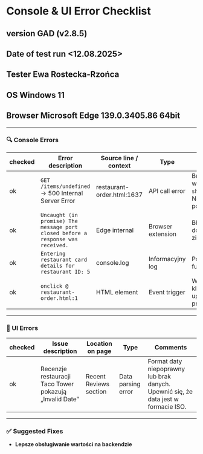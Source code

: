 # Console & UI Error Checklist

## version GAD (v2.8.5)

## Date of test run <12.08.2025>

## Tester Ewa Rostecka-Rzońca

## OS Windows 11

## Browser Microsoft Edge 139.0.3405.86 64bit

---

### 🔍 Console Errors

| checked | Error description                                                               | Source line / context      | Type              | Comments                                                                                 |
| ------- | ------------------------------------------------------------------------------- | -------------------------- | ----------------- | ---------------------------------------------------------------------------------------- |
| ok      | `GET /items/undefined` → 500 Internal Server Error                              | restaurant-order.html:1637 | API call error    | Brak ID restauracji w wywołaniu `showRestaurantDetails()`. Należy przekazać poprawne ID. |
| ok      | `Uncaught (in promise) The message port closed before a response was received.` | Edge internal              | Browser extension | Błąd przeglądarki, nie dotyczy aplikacji. Można zignorować.                              |
| ok      | `Entering restaurant card details for restaurant ID: 5`                         | console.log                | Informacyjny log  | Poprawne wywołanie funkcji z ID restauracji.                                             |
| ok      | `onclick @ restaurant-order.html:1`                                             | HTML element               | Event trigger     | Wywołanie funkcji przez kliknięcie — należy upewnić się, że ID jest przekazywane.        |

---

### 🧾 UI Errors

| checked | Issue description                                       | Location on page       | Type               | Comments                                                                           |
| ------- | ------------------------------------------------------- | ---------------------- | ------------------ | ---------------------------------------------------------------------------------- |
| ok      | Recenzje restauracji Taco Tower pokazują „Invalid Date” | Recent Reviews section | Data parsing error | Format daty niepoprawny lub brak danych. Upewnić się, że data jest w formacie ISO. |

---

### ✅ Suggested Fixes

- **Lepsze obsługiwanie wartości na backendzie**
